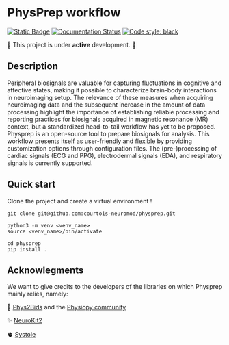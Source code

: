 # PhysPrep workflow

[![Static Badge](https://img.shields.io/badge/Apache--2.0-license?style=flat&label=license&color=green)](https://github.com/courtois-neuromod/physprep/blob/main/LICENSE)
[![Documentation Status](https://readthedocs.org/projects/physprep/badge/?version=latest)](https://physprep.readthedocs.io/en/latest/?badge=latest)
[![Code style: black](https://img.shields.io/badge/code%20style-black-000000.svg)](https://github.com/psf/black)

:construction: This project is under **active** development. :construction:

## Description

Peripheral biosignals are valuable for capturing fluctuations in cognitive and affective states, making it possible to characterize brain-body interactions in neuroimaging setup. The relevance of these measures when acquiring neuroimaging data and the subsequent increase in the amount of data processing highlight the importance of establishing reliable processing and reporting practices for biosignals acquired in magnetic resonance (MR) context, but a standardized head-to-tail workflow has yet to be proposed. Physprep is an open-source tool to prepare biosignals for analysis. This workflow presents itself as user-friendly and flexible by providing customization options through configuration files. The (pre-)processing of cardiac signals (ECG and PPG), electrodermal signals (EDA), and respiratory signals is currently supported.

## Quick start

Clone the project and create a virtual environment !
```
git clone git@github.com:courtois-neuromod/physprep.git

python3 -m venv <venv_name>
source <venv_name>/bin/activate

cd physprep
pip install .
```

## Acknowlegments

We want to give credits to the developers of the libraries on which Physprep mainly relies, namely:

:raised_hands:  [Phys2Bids](https://github.com/physiopy/phys2bids) and the [Physiopy community](https://physiopy.github.io/)

:sparkles:  [NeuroKit2](https://github.com/neuropsychology/NeuroKit)

:anatomical_heart:  [Systole](https://github.com/embodied-computation-group/systole)
